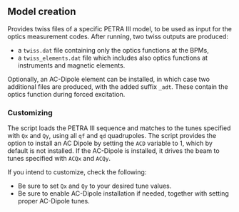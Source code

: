 ## Model creation

Provides twiss files of a specific PETRA III model, to be used as input for the optics measurement codes.
After running, two twiss outputs are produced:

- a `twiss.dat` file containing only the optics functions at the BPMs,
- a `twiss_elements.dat` file which includes also optics functions at instruments and magnetic elements.

Optionally, an AC-Dipole element can be installed, in which case two additional files are produced, with the added suffix `_adt`.
These contain the optics function during forced excitation.

### Customizing

The script loads the PETRA III sequence and matches to the tunes specified with `Qx` and `Qy`, using all `qf` and `qd` quadrupoles.
The script provides the option to install an AC Dipole by setting the `ACD` variable to 1, which by default is not installed.
If the AC-Dipole is installed, it drives the beam to tunes specified with `ACQx` and `ACQy`.

If you intend to customize, check the following:

- Be sure to set `Qx` and `Qy` to your desired tune values.
- Be sure to enable AC-Dipole installation if needed, together with setting proper AC-Dipole tunes.
